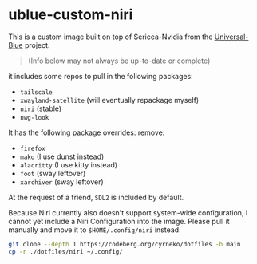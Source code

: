 # ublue-custom-niri

This is a custom image built on top of Sericea-Nvidia from the [Universal-Blue](https://universal-blue.org) project.

> (Info below may not always be up-to-date or complete)

it includes some repos to pull in the following packages:

- `tailscale`
- `xwayland-satellite` (will eventually repackage myself)
- `niri` (stable)
- `nwg-look`

It has the following package overrides:
remove:

- `firefox`
- `mako` (I use dunst instead)
- `alacritty` (I use kitty instead)
- `foot` (sway leftover)
- `xarchiver` (sway leftover)

At the request of a friend, `SDL2` is included by default.

Because Niri currently also doesn't support system-wide configuration, I cannot yet include a Niri Configuration into the image. Please pull it manually and move it to `$HOME/.config/niri` instead:

```bash
git clone --depth 1 https://codeberg.org/cyrneko/dotfiles -b main
cp -r ./dotfiles/niri ~/.config/
```
